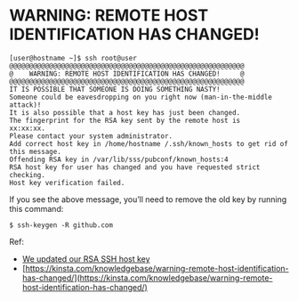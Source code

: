 # WARNING: REMOTE HOST IDENTIFICATION HAS CHANGED!

```
[user@hostname ~]$ ssh root@user
@@@@@@@@@@@@@@@@@@@@@@@@@@@@@@@@@@@@@@@@@@@@@@@@@@@@@@@@@@@
@    WARNING: REMOTE HOST IDENTIFICATION HAS CHANGED!     @
@@@@@@@@@@@@@@@@@@@@@@@@@@@@@@@@@@@@@@@@@@@@@@@@@@@@@@@@@@@
IT IS POSSIBLE THAT SOMEONE IS DOING SOMETHING NASTY!
Someone could be eavesdropping on you right now (man-in-the-middle attack)!
It is also possible that a host key has just been changed.
The fingerprint for the RSA key sent by the remote host is
xx:xx:xx.
Please contact your system administrator.
Add correct host key in /home/hostname /.ssh/known_hosts to get rid of this message.
Offending RSA key in /var/lib/sss/pubconf/known_hosts:4
RSA host key for user has changed and you have requested strict checking.
Host key verification failed.
```

If you see the above message, you’ll need to remove the old key by running this command:

```
$ ssh-keygen -R github.com
```

Ref: 
- [We updated our RSA SSH host key](https://github.blog/2023-03-23-we-updated-our-rsa-ssh-host-key/)
- [https://kinsta.com/knowledgebase/warning-remote-host-identification-has-changed/](https://kinsta.com/knowledgebase/warning-remote-host-identification-has-changed/)